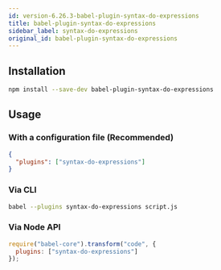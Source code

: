 ```yaml
---
id: version-6.26.3-babel-plugin-syntax-do-expressions
title: babel-plugin-syntax-do-expressions
sidebar_label: syntax-do-expressions
original_id: babel-plugin-syntax-do-expressions
---
```


## Installation

```sh
npm install --save-dev babel-plugin-syntax-do-expressions
```

## Usage

### With a configuration file (Recommended)

```json
{
  "plugins": ["syntax-do-expressions"]
}
```

### Via CLI

```sh
babel --plugins syntax-do-expressions script.js
```

### Via Node API

```javascript
require("babel-core").transform("code", {
  plugins: ["syntax-do-expressions"]
});
```

